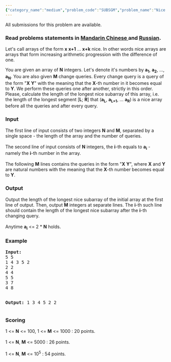 ```yaml
---
{"category_name":"medium","problem_code":"SUBSGM","problem_name":"Nice SubSegments","languages_supported":{"0":"ADA","1":"ASM","2":"BASH","3":"BF","4":"C","5":"C99 strict","6":"CAML","7":"CLOJ","8":"CLPS","9":"CPP 4.3.2","10":"CPP 4.9.2","11":"CPP14","12":"CS2","13":"D","14":"ERL","15":"FORT","16":"FS","17":"GO","18":"HASK","19":"ICK","20":"ICON","21":"JAVA","22":"JS","23":"LISP clisp","24":"LISP sbcl","25":"LUA","26":"NEM","27":"NICE","28":"NODEJS","29":"PAS fpc","30":"PAS gpc","31":"PERL","32":"PERL6","33":"PHP","34":"PIKE","35":"PRLG","36":"PYTH","37":"PYTH 3.4","38":"RUBY","39":"SCALA","40":"SCM guile","41":"SCM qobi","42":"ST","43":"TCL","44":"TEXT","45":"WSPC"},"max_timelimit":1,"source_sizelimit":50000,"problem_author":"xcwgf666","problem_tester":"Rubanenko‎","date_added":"7-03-2014","tags":{"0":"easy","1":"greedy","2":"ltime10","3":"segment","4":"xcwgf666"},"editorial_url":"http://discuss.codechef.com/problems/SUBSGM","time":{"view_start_date":1396168200,"submit_start_date":1396168200,"visible_start_date":1396168200,"end_date":1735669800},"layout":"problem"}
---
```

<span class="solution-visible-txt">All submissions for this problem are available.</span><h3> Read problems statements in <a target="_blank" href="http://www.codechef.com/download/translated/LTIME10/mandarin/SUBSGM.pdf">Mandarin Chinese </a> and <a target="_blank" href="http://www.codechef.com/download/translated/LTIME10/russian/SUBSGM.pdf">Russian</a>.</h3>
<p>Let's call arrays of the form <b>x</b> <b>x+1</b> ... <b>x+k</b> nice. In other words nice arrays are arrays that form increasing arithmetic progression with the difference of one.</p>
<p>You are given an array of <b>N</b> integers. Let's denote it's numbers by <b>a<sub>1</sub></b>, <b>a<sub>2</sub></b>, ..., <b>a<sub>N</sub></b>. You are also given <b>M</b> change queries. Every change query is a query of the form "<b>X</b> <b>Y</b>" with the meaning that the <b>X</b>-th number in it becomes equal to <b>Y</b>. We perform these queries one after another, strictly in this order. Please, calculate the length of the longest nice subarray of this array, i.e. the length of the longest segment [<b>L</b>; <b>R</b>] that (<b>a<sub>L</sub></b>, <b>a<sub>L+1</sub></b>, ... <b>a<sub>R</sub></b>) is a nice array before all the queries and after every query.</p>
<h3>Input</h3>
<p>The first line of input consists of two integers <b>N</b> and <b>M</b>, separated by a single space - the length of the array and the number of queries.<br /><br />
The second line of input consists of <b>N</b> integers, the <b>i</b>-th equals to <b>a<sub>i</sub></b> - namely the <b>i</b>-th number in the array.<br /><br />
The following <b>M</b> lines contains the queries in the form "<b>X</b> <b>Y</b>", where <b>X</b> and <b>Y</b> are natural numbers with the meaning that the <b>X</b>-th number becomes equal to <b>Y</b>. </p>
<h3>Output</h3>
<p>Output the length of the longest nice subarray of the initial array at the first line of output. Then, output <b>M</b> integers at separate lines. The <b>i</b>-th such line should contain the length of the longest nice subarray after the <b>i</b>-th changing query.<br /><br />
Anytime <b>a<sub>i</sub></b> &lt;= 2 * <b>N</b> holds.
</p>
<h3>Example</h3>
<pre><b>Input:</b>
5 5
1 4 3 5 2
2 2
4 4
5 5
3 7
4 8

<b>Output:</b>
1
3
4
5
2
2
</pre><h3>Scoring</h3>
<p>
1 &lt;= <b>N</b> &lt;= 100, 1 &lt;= <b>M</b> &lt;= 1000 : 20 points. <br /><br />
1 &lt;= <b>N</b>, <b>M</b> &lt;= 5000 : 26 points. <br /><br />
1 &lt;= <b>N</b>, <b>M</b> &lt;= 10<sup>5</sup>  : 54 points.
</p>
